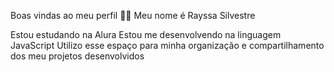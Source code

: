 Boas vindas ao meu perfil 💙💙
Meu nome é Rayssa Silvestre

Estou estudando na Alura
Estou me desenvolvendo na linguagem JavaScript
Utilizo esse espaço para minha organização e compartilhamento dos meu projetos desenvolvidos
